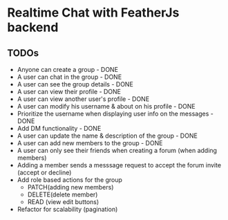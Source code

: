 # Realtime Chat with FeatherJs backend

## TODOs

- Anyone can create a group - DONE
- A user can chat in the group - DONE
- A user can see the group details - DONE
- A user can view their profile - DONE
- A user can view another user's profile - DONE
- A user can modify his username & about on his profile - DONE
- Prioritize the username when displaying user info on the messages - DONE
- Add DM functionality - DONE
- A user can update the name & description of the group - DONE
- A user can add new members to the group - DONE
- A user can only see their friends when creating a forum (when adding members)
- Adding a member sends a messsage request to accept the forum invite (accept or decline)
- Add role based actions for the group
    - PATCH(adding new members)
    - DELETE(delete member)
    - READ (view edit buttons)
- Refactor for scalability (pagination)

